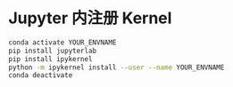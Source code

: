 # Jupyter 内注册 Kernel

```bash
conda activate YOUR_ENVNAME
pip install jupyterlab
pip install ipykernel
python -m ipykernel install --user --name YOUR_ENVNAME
conda deactivate
```

